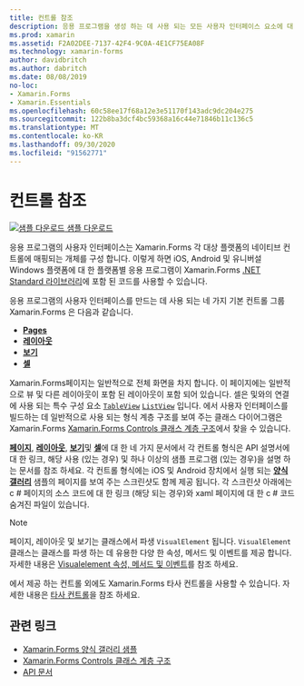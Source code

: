 ```yaml
---
title: 컨트롤 참조
description: 응용 프로그램을 생성 하는 데 사용 되는 모든 사용자 인터페이스 요소에 대 한 설명 Xamarin.Forms 입니다. 이 문서에서는 응용 프로그램의 사용자 인터페이스를 구성 하는 컨트롤 그룹을 나열 합니다 Xamarin.Forms .
ms.prod: xamarin
ms.assetid: F2A02DEE-7137-42F4-9C0A-4E1CF75EA08F
ms.technology: xamarin-forms
author: davidbritch
ms.author: dabritch
ms.date: 08/08/2019
no-loc:
- Xamarin.Forms
- Xamarin.Essentials
ms.openlocfilehash: 60c58ee17f68a12e3e51170f143adc9dc204e275
ms.sourcegitcommit: 122b8ba3dcf4bc59368a16c44e71846b11c136c5
ms.translationtype: MT
ms.contentlocale: ko-KR
ms.lasthandoff: 09/30/2020
ms.locfileid: "91562771"
---
```

# <a name="controls-reference"></a>컨트롤 참조

[![샘플 다운로드](~/media/shared/download.png) 샘플 다운로드](https://docs.microsoft.com/samples/xamarin/xamarin-forms-samples/formsgallery/)

응용 프로그램의 사용자 인터페이스는 Xamarin.Forms 각 대상 플랫폼의 네이티브 컨트롤에 매핑되는 개체를 구성 합니다. 이렇게 하면 iOS, Android 및 유니버설 Windows 플랫폼에 대 한 플랫폼별 응용 프로그램이 Xamarin.Forms [.NET Standard 라이브러리](~/cross-platform/app-fundamentals/net-standard.md)에 포함 된 코드를 사용할 수 있습니다.

응용 프로그램의 사용자 인터페이스를 만드는 데 사용 되는 네 가지 기본 컨트롤 그룹 Xamarin.Forms 은 다음과 같습니다.

- [**Pages**](pages.md)
- [**레이아웃**](layouts.md)
- [**보기**](views.md)
- [**셀**](cells.md)

Xamarin.Forms페이지는 일반적으로 전체 화면을 차지 합니다. 이 페이지에는 일반적으로 뷰 및 다른 레이아웃이 포함 된 레이아웃이 포함 되어 있습니다. 셀은 및와의 연결에 사용 되는 특수 구성 요소 [`TableView`](xref:Xamarin.Forms.TableView) [`ListView`](xref:Xamarin.Forms.ListView) 입니다. 에서 사용자 인터페이스를 빌드하는 데 일반적으로 사용 되는 형식 계층 구조를 보여 주는 클래스 다이어그램은 Xamarin.Forms [ Xamarin.Forms Controls 클래스 계층 구조](~/xamarin-forms/internals/class-hierarchy.md)에서 찾을 수 있습니다.

[**페이지**](pages.md), [**레이아웃**](layouts.md), [**보기**](views.md)및 [**셀**](cells.md)에 대 한 네 가지 문서에서 각 컨트롤 형식은 API 설명서에 대 한 링크, 해당 사용 (있는 경우) 및 하나 이상의 샘플 프로그램 (있는 경우)을 설명 하는 문서를 참조 하세요. 각 컨트롤 형식에는 iOS 및 Android 장치에서 실행 되는 [**양식 갤러리**](/samples/xamarin/xamarin-forms-samples/formsgallery) 샘플의 페이지를 보여 주는 스크린샷도 함께 제공 됩니다. 각 스크린샷 아래에는 c # 페이지의 소스 코드에 대 한 링크 (해당 되는 경우)와 xaml 페이지에 대 한 c # 코드 숨겨진 파일이 있습니다.

> [!NOTE]
> 페이지, 레이아웃 및 보기는 클래스에서 파생 `VisualElement` 됩니다. `VisualElement`클래스는 클래스를 파생 하는 데 유용한 다양 한 속성, 메서드 및 이벤트를 제공 합니다. 자세한 내용은 [Visualelement 속성, 메서드 및 이벤트](common-properties.md)를 참조 하세요.

에서 제공 하는 컨트롤 외에도 Xamarin.Forms 타사 컨트롤을 사용할 수 있습니다. 자세한 내용은 [타사 컨트롤](thirdparty.md)을 참조 하세요.

## <a name="related-links"></a>관련 링크

- [Xamarin.Forms 양식 갤러리 샘플](/samples/xamarin/xamarin-forms-samples/formsgallery)
- [Xamarin.Forms Controls 클래스 계층 구조](~/xamarin-forms/internals/class-hierarchy.md)
- [API 문서](/dotnet/api/xamarin.forms?view=xamarin-forms)